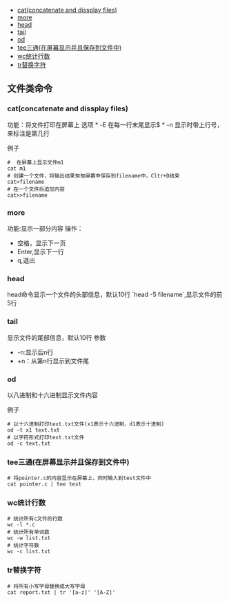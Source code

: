 * <a href="#id0">cat(concatenate and dissplay files)</a>
* <a href="#id1">more</a>
* <a href="#id2">head</a>
* <a href="#id3">tail</a>
* <a href="#id4">od</a>
* <a href="#id5">tee三通(在屏幕显示并且保存到文件中)</a>
* <a href="#id6">wc统计行数</a>
* <a href="#id7">tr替换字符</a>
## 文件类命令

<h3 id="id0">cat(concatenate and dissplay files)</h3>功能：将文件打印在屏幕上
选项
* -E 在每一行末尾显示$ 
* -n 显示时带上行号，来标注是第几行 

例子
```shell
#  在屏幕上显示文件m1
cat m1
# 创建一个文件，将输出结果匆匆屏幕中保存到filename中，Cltr+D结束   
cat>filename
# 在一个文件后追加内容  
cat>>filename
```

<h3 id="id1">more</h3>功能:显示一部分内容
操作：

* 空格，显示下一页 
* Enter,显示下一行 
* q,退出  

<h3 id="id2">head</h3>head命令显示一个文件的头部信息，默认10行 
`head -5 filename`,显示文件的前5行  

<h3 id="id3">tail</h3>显示文件的尾部信息，默认10行
参数  

*  -n:显示后n行 
* +n：从第n行显示到文件尾 

<h3 id="id4">od</h3>
 以八进制和十六进制显示文件内容

例子
```shell
# 以十六进制打印text.txt文件(x1表示十六进制，d1表示十进制)
od -t x1 text.txt
# 以字符形式打印text.txt文件
od -c text.txt
```

<h3 id="id5">tee三通(在屏幕显示并且保存到文件中)</h3>

```shell
# 将pointer.c的内容显示在屏幕上，同时输入到test文件中
cat pointer.c | tee test
```

<h3 id="id6">wc统计行数</h3>

```shell
# 统计所有c文件的行数
wc -l *.c
# 统计所有单词数
wc -w list.txt
# 统计字符数
wc -c list.txt
```

<h3 id="id7">tr替换字符</h3>

```shell
# 将所有小写字母替换成大写字母
cat report.txt | tr '[a-z]' '[A-Z]'
```
